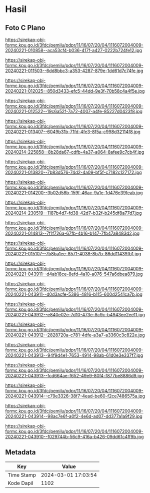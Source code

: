 # Hasil

## Foto C Plano

https://sirekap-obj-formc.kpu.go.id/3fdc/pemilu/pdpr/11/16/07/20/04/1116072004009-20240221-010858--aca53cf4-b036-417f-a427-0222b724fe12.jpg

https://sirekap-obj-formc.kpu.go.id/3fdc/pemilu/pdpr/11/16/07/20/04/1116072004009-20240221-011503--6dd8bbc3-a353-4287-879e-1dd61d7c74fe.jpg

https://sirekap-obj-formc.kpu.go.id/3fdc/pemilu/pdpr/11/16/07/20/04/1116072004009-20240221-012025--850d3433-efc5-44dd-9e3f-70b58c4a4f5e.jpg

https://sirekap-obj-formc.kpu.go.id/3fdc/pemilu/pdpr/11/16/07/20/04/1116072004009-20240221-012522--19c6a52f-7a72-4007-a4fe-85227d0423f8.jpg

https://sirekap-obj-formc.kpu.go.id/3fdc/pemilu/pdpr/11/16/07/20/04/1116072004009-20240221-013407--6049b31b-71fd-4fe3-8f5a-c998d32114f8.jpg

https://sirekap-obj-formc.kpu.go.id/3fdc/pemilu/pdpr/11/16/07/20/04/1116072004009-20240214-225858--8b28da67-cdfb-4a37-a064-8afee9c7cb4f.jpg

https://sirekap-obj-formc.kpu.go.id/3fdc/pemilu/pdpr/11/16/07/20/04/1116072004009-20240221-013820--7b83d576-74d2-4a09-bf5f-c7182c127172.jpg

https://sirekap-obj-formc.kpu.go.id/3fdc/pemilu/pdpr/11/16/07/20/04/1116072004009-20240221-014200--3b02d58b-159f-46ac-9a1e-1d476e39feab.jpg

https://sirekap-obj-formc.kpu.go.id/3fdc/pemilu/pdpr/11/16/07/20/04/1116072004009-20240214-230519--1187b4d7-fd38-42d7-b32f-b245df8a77d7.jpg

https://sirekap-obj-formc.kpu.go.id/3fdc/pemilu/pdpr/11/16/07/20/04/1116072004009-20240221-014813--7f1f726a-67fb-4b16-b147-7fb47a8483d2.jpg

https://sirekap-obj-formc.kpu.go.id/3fdc/pemilu/pdpr/11/16/07/20/04/1116072004009-20240221-015107--7b8ba1ee-8571-4038-8b7b-86dd11439fb1.jpg

https://sirekap-obj-formc.kpu.go.id/3fdc/pemilu/pdpr/11/16/07/20/04/1116072004009-20240221-043911--d4ab18ce-8efd-4a10-a076-547a6dbea879.jpg

https://sirekap-obj-formc.kpu.go.id/3fdc/pemilu/pdpr/11/16/07/20/04/1116072004009-20240221-043911--d0d3acfe-5386-4816-b115-600d2541ca7b.jpg

https://sirekap-obj-formc.kpu.go.id/3fdc/pemilu/pdpr/11/16/07/20/04/1116072004009-20240221-043912--e840e02e-7d10-473e-8c9c-b4943ee2ee11.jpg

https://sirekap-obj-formc.kpu.go.id/3fdc/pemilu/pdpr/11/16/07/20/04/1116072004009-20240221-043912--2828720a-c781-4dfe-a3a7-a3360c3c822e.jpg

https://sirekap-obj-formc.kpu.go.id/3fdc/pemilu/pdpr/11/16/07/20/04/1116072004009-20240221-043913--94f9d4e1-7653-4914-98ab-61d0e3e337f7.jpg

https://sirekap-obj-formc.kpu.go.id/3fdc/pemilu/pdpr/11/16/07/20/04/1116072004009-20240221-043913--fcd664ae-f652-49e9-80f4-f877be8886d9.jpg

https://sirekap-obj-formc.kpu.go.id/3fdc/pemilu/pdpr/11/16/07/20/04/1116072004009-20240221-043914--c79e3326-38f7-4ead-be60-f2ce7486575a.jpg

https://sirekap-obj-formc.kpu.go.id/3fdc/pemilu/pdpr/11/16/07/20/04/1116072004009-20240221-043914--98ac7e6f-a0f2-4e6d-ad07-dd377a1a9f29.jpg

https://sirekap-obj-formc.kpu.go.id/3fdc/pemilu/pdpr/11/16/07/20/04/1116072004009-20240221-043910--f029744b-56c9-416a-b426-09dd61c4ff9b.jpg


## Metadata

| Key        | Value               |
| ---------- | ------------------- |
| Time Stamp | 2024-03-01 17:03:54 |
| Kode Dapil | 1102                |



